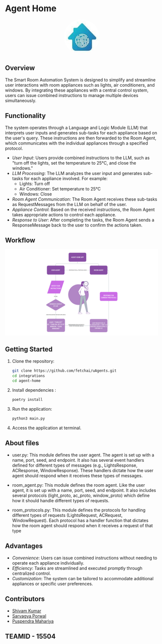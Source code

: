 # Agent Home

<div align="center">
  <img src="src/logo.jpg" alt="Agent home logo" style="border-radius: 50%;">
</div>

## Overview

The Smart Room Automation System is designed to simplify and streamline user interactions with room appliances such as lights, air conditioners, and windows. By integrating these appliances with a central control system, users can issue combined instructions to manage multiple devices simultaneously.

## Functionality

The system operates through a Language and Logic Module (LLM) that interprets user inputs and generates sub-tasks for each appliance based on the user's query. These instructions are then forwarded to the Room Agent, which communicates with the individual appliances through a specified protocol.

- _User Input_: Users provide combined instructions to the LLM, such as "turn off the lights, set the temperature to 25°C, and close the windows."
- _LLM Processing_: The LLM analyzes the user input and generates sub-tasks for each appliance involved. For example:
  - Lights: Turn off
  - Air Conditioner: Set temperature to 25°C
  - Windows: Close
- _Room Agent Communication_: The Room Agent receives these sub-tasks as RequestMessages from the LLM on behalf of the user.
- _Appliance Control_: Based on the received instructions, the Room Agent takes appropriate actions to control each appliance.
- _Response to User_: After completing the tasks, the Room Agent sends a ResponseMessage back to the user to confirm the actions taken.

## Workflow

<div align="center">
  <img src="src/workflow.png" alt="workflow">
</div>

## Getting Started

1. Clone the repository:

   ```bash
   git clone https://github.com/fetchai/uAgents.git
   cd integrations
   cd agent-home
   ```

2. Install dependencies :

   ```bash
   poetry install
   ```

3. Run the application:

   ```bash
   python3 main.py
   ```

4. Access the application at terminal.

## About files

- user.py: This module defines the user agent. The agent is set up with a name, port, seed, and endpoint. It also has several event handlers defined for different types of messages (e.g., LightsResponse, ACResponse, WindowResponse). These handlers dictate how the user agent should respond when it receives these types of messages.

- room_agent.py: This module defines the room agent. Like the user agent, it is set up with a name, port, seed, and endpoint. It also includes several protocols (light_proto, ac_proto, window_proto) which define how it should handle different types of requests.

- room_protocols.py: This module defines the protocols for handling different types of requests (LightsRequest, ACRequest, WindowRequest). Each protocol has a handler function that dictates how the room agent should respond when it receives a request of that type

## Advantages

- _Convenience_: Users can issue combined instructions without needing to operate each appliance individually.
- _Efficiency_: Tasks are streamlined and executed promptly through centralized control.
- _Customization_: The system can be tailored to accommodate additional appliances or specific user preferences.

## Contributors

- [Shivam Kumar](https://github.com/shivam6862)
- [Sarvagya Porwal](https://github.com/Sar2580P)
- [Puspendra Mahariya](https://github.com/silent-cipher)

## TEAMID - 15504
